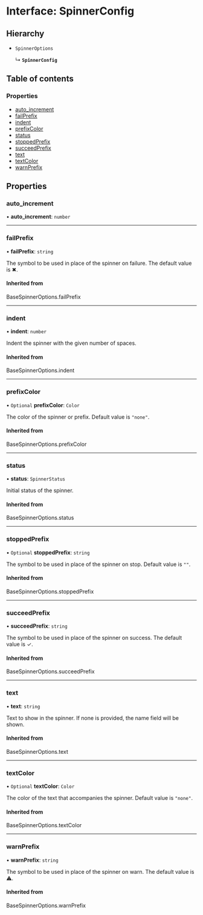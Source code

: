 # Interface: SpinnerConfig

## Hierarchy

- `SpinnerOptions`

  ↳ **`SpinnerConfig`**

## Table of contents

### Properties

- [auto\_increment](SpinnerConfig.md#auto_increment)
- [failPrefix](SpinnerConfig.md#failprefix)
- [indent](SpinnerConfig.md#indent)
- [prefixColor](SpinnerConfig.md#prefixcolor)
- [status](SpinnerConfig.md#status)
- [stoppedPrefix](SpinnerConfig.md#stoppedprefix)
- [succeedPrefix](SpinnerConfig.md#succeedprefix)
- [text](SpinnerConfig.md#text)
- [textColor](SpinnerConfig.md#textcolor)
- [warnPrefix](SpinnerConfig.md#warnprefix)

## Properties

### auto\_increment

• **auto\_increment**: `number`

___

### failPrefix

• **failPrefix**: `string`

The symbol to be used in place of the spinner on failure. The default value is ✖.

#### Inherited from

BaseSpinnerOptions.failPrefix

___

### indent

• **indent**: `number`

Indent the spinner with the given number of spaces.

#### Inherited from

BaseSpinnerOptions.indent

___

### prefixColor

• `Optional` **prefixColor**: `Color`

The color of the spinner or prefix. Default value is `"none"`.

#### Inherited from

BaseSpinnerOptions.prefixColor

___

### status

• **status**: `SpinnerStatus`

Initial status of the spinner.

#### Inherited from

BaseSpinnerOptions.status

___

### stoppedPrefix

• `Optional` **stoppedPrefix**: `string`

The symbol to be used in place of the spinner on stop. Default value is `""`.

#### Inherited from

BaseSpinnerOptions.stoppedPrefix

___

### succeedPrefix

• **succeedPrefix**: `string`

The symbol to be used in place of the spinner on success. The default value is ✓.

#### Inherited from

BaseSpinnerOptions.succeedPrefix

___

### text

• **text**: `string`

Text to show in the spinner. If none is provided, the name field will be shown.

#### Inherited from

BaseSpinnerOptions.text

___

### textColor

• `Optional` **textColor**: `Color`

The color of the text that accompanies the spinner. Default value is
`"none"`.

#### Inherited from

BaseSpinnerOptions.textColor

___

### warnPrefix

• **warnPrefix**: `string`

The symbol to be used in place of the spinner on warn. The default value is ⚠.

#### Inherited from

BaseSpinnerOptions.warnPrefix
